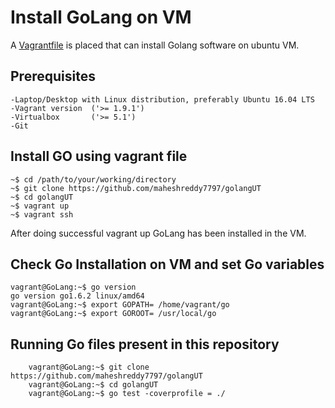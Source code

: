 # Install GoLang on VM

A [Vagrantfile](https://github.com/maheshreddy7797/golangUT/blob/master/Vagrantfile) is placed that can install Golang software on ubuntu VM.

## Prerequisites

```
-Laptop/Desktop with Linux distribution, preferably Ubuntu 16.04 LTS
-Vagrant version  ('>= 1.9.1')
-Virtualbox       ('>= 5.1')
-Git
```
    
## Install GO using vagrant file


```
~$ cd /path/to/your/working/directory
~$ git clone https://github.com/maheshreddy7797/golangUT
~$ cd golangUT
~$ vagrant up
~$ vagrant ssh
```

After doing successful vagrant up GoLang has been installed in the VM.

## Check Go Installation on VM and set Go variables

```
vagrant@GoLang:~$ go version
go version go1.6.2 linux/amd64
vagrant@GoLang:~$ export GOPATH= /home/vagrant/go
vagrant@GoLang:~$ export GOROOT= /usr/local/go
```

## Running Go files present in this repository

```
    vagrant@GoLang:~$ git clone https://github.com/maheshreddy7797/golangUT
    vagrant@GoLang:~$ cd golangUT
    vagrant@GoLang:~$ go test -coverprofile = ./
```
